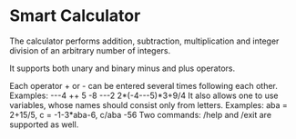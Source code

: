 # Smart Calculator
 
The calculator performs addition, subtraction, multiplication and integer division of an arbitrary number of integers.

It supports both unary and binary minus and plus operators.

Each operator + or - can be entered several times following each other.
Examples:     ---4 ++ 5 -8 ---2
              2*(-4---5)\*3+9/4
It also allows one to use variables, whose names should consist only from letters.
Examples: aba = 2+15/5, c = -1-3*aba-6, c/aba -56
Two commands: /help and /exit are supported as well.
